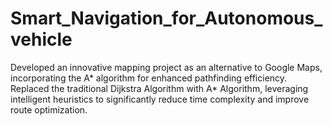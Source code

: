 # Smart_Navigation_for_Autonomous_vehicle
Developed an innovative mapping project as an alternative to Google Maps, incorporating the A* algorithm for enhanced pathfinding efficiency.
Replaced the traditional Dijkstra Algorithm with A* Algorithm, leveraging intelligent heuristics to significantly reduce time complexity and improve
route optimization.
